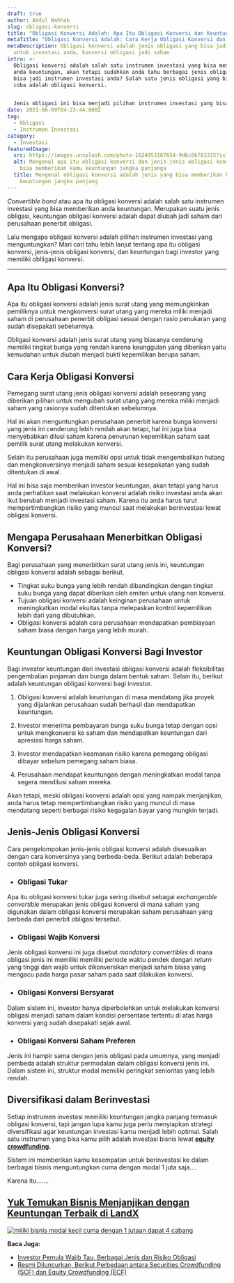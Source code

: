 ```yaml
---
draft: true
author: Abdul Wahhab
slug: obligasi-konversi
title: "Obligasi Konversi Adalah: Apa Itu Obligasi Konversi dan Keuntungannya"
metaTitle: "Obligasi Konversi Adalah: Cara Kerja Obligasi Konversi dan Keuntungan"
metaDescription: Obligasi konversi adalah jenis obligasi yang bisa jadi pilihan
  untuk investasi anda, konversi obligasi jadi saham
intro: >-
  Obligasi konversi adalah salah satu instrumen investasi yang bisa memberikan
  anda keuntungan, akan tetapi sudahkan anda tahu berbagai jenis obligasi yang
  bisa jadi instrumen investasi anda? Salah satu jenis obligasi yang bisa anda
  coba adalah obligasi konversi.


  Jenis obligasi ini bisa menjadi pilihan instrumen investasi yang bisa memberikan anda keuntungan. Karena itu mari kita bahas lebih lanjut apa itu obligasi konversi.
date: 2021-06-09T04:23:44.000Z
tag:
  - Obligasi
  - Instrumen Investasi
category:
  - Investasi
featuredImage:
  src: https://images.unsplash.com/photo-1624953187654-9d6c86f63315?ixlib=rb-1.2.1&ixid=MnwxMjA3fDB8MHxwaG90by1wYWdlfHx8fGVufDB8fHx8&auto=format&fit=crop&w=1170&q=80
  alt: Mengenal apa itu obligasi konversi dan jenis-jenis obligasi konversi yang
    bisa memberikan kamu keuntungan jangka panjanga
  title: Mengenal obligasi konversi adalah jenis yang bisa memberikan kamu
    keuntungan jangka panjang
---
```

*Convertible bond* atau apa itu obligasi konversi adalah salah satu instrumen investasi yang bisa memberikan anda keuntungan. Merupakan suatu jenis obligasi, keuntungan obligasi konversi adalah dapat diubah jadi saham dari perusahaan penerbit obligasi.



Lalu mengapa obligasi konversi adalah pilihan instrumen investasi yang menguntungkan? Mari cari tahu lebih lanjut tentang apa itu obligasi konversi, jenis-jenis obligasi konversi, dan keuntungan bagi investor yang memiliki oblligasi konversi.

- - -

## Apa Itu Obligasi Konversi?

Apa itu obligasi konversi adalah jenis surat utang yang memungkinkan pemiliknya untuk mengkonversi surat utang yang mereka miliki menjadi saham di perusahaan penerbit obligasi sesuai dengan rasio penukaran yang sudah disepakati sebelumnya.

Obligasi konversi adalah jenis surat utang yang biasanya cenderung memiliki tingkat bunga yang rendah karena keunggulan yang diberikan yaitu kemudahan untuk diubah menjadi bukti kepemilikan berupa saham.

## Cara Kerja Obligasi Konversi

Pemegang surat utang jenis obligasi konversi adalah seseorang yang diberikan pilihan untuk mengubah surat utang yang mereka miliki menjadi saham yang rasionya  sudah ditentukan sebelumnya.

Hal ini akan menguntungkan perusahaan penerbit karena bunga konversi yang jenis ini cenderung lebih rendah akan tetapi, hal ini juga bisa menyebabkan dilusi saham karena penurunan kepemilikan saham saat pemilik surat utang melakukan konversi.

Selain itu perusahaan juga memiliki opsi untuk tidak mengembalikan hutang dan mengkonversinya menjadi saham sesuai kesepakatan yang sudah ditentukan di awal.

Hal ini bisa saja memberikan investor keuntungan, akan tetapi yang harus anda perhatikan saat melakukan konversi adalah risiko investasi anda akan ikut berubah menjadi investasi saham. Karena itu anda harus turut mempertimbangkan risiko yang muncul saat melakukan berinvestasi lewat obligasi konversi.

## Mengapa Perusahaan Menerbitkan Obligasi Konversi?

Bagi perusahaan yang menerbitkan surat utang jenis ini, keuntungan obligasi konversi adalah sebagai berikut.

* Tingkat suku bunga yang lebih rendah dibandingkan dengan tingkat suku bunga yang dapat diberikan oleh emiten untuk utang non konversi.
* Tujuan obligasi konversi adalah keinginan perusahaan untuk meningkatkan modal ekuitas tanpa melepaskan kontrol kepemilikan lebih dari yang dibutuhkan.
* Obligasi konversi adalah cara perusahaan mendapatkan pembiayaan saham biasa dengan harga yang lebih murah.

## Keuntungan Obligasi Konversi Bagi Investor

Bagi investor keuntungan dari investasi obligasi konversi adalah fleksibilitas pengembalian pinjaman dan bunga dalam bentuk saham. Selain itu, berikut adalah keuntungan obligasi konversi bagi investor.

1. Obligasi konversi adalah keuntungan di masa mendatang jika proyek yang dijalankan perusahaan sudah berhasil dan mendapatkan keuntungan.


2. Investor menerima pembayaran bunga suku bunga tetap dengan opsi untuk mengkonversi ke saham dan mendapatkan keuntungan dari apresiasi harga saham.
3. Investor mendapatkan keamanan risiko karena pemegang obligasi dibayar sebelum pemegang saham biasa.
4. Perusahaan mendapat keuntungan dengan meningkatkan modal tanpa segera mendilusi saham mereka.

Akan tetapi, meski obligasi konversi adalah opsi yang nampak menjanjikan, anda harus tetap mempertimbangkan risiko yang muncul di masa mendatang seperti berbagai risiko kegagalan bayar yang mungkin terjadi.

## Jenis-Jenis Obligasi Konversi

Cara pengelompokan jenis-jenis obligasi konversi adalah disesuaikan dengan cara konversinya yang berbeda-beda. Berikut adalah beberapa contoh obligasi konversi.

* ### **Obligasi Tukar**

Apa itu obligasi konversi tukar juga sering disebut sebagai *exchangeable convertible* merupakan jenis obligasi konversi di mana saham yang digunakan dalam obligasi konversi merupakan saham perusahaan yang berbeda dari penerbit obligasi tersebut.

* ### Obligasi Wajib Konversi

Jenis obligasi konversi ini juga disebut *mandatory convertibles* di mana obligasi jenis ini memiliki memiliki periode waktu pendek dengan *return* yang tinggi dan wajib untuk dikonversikan menjadi saham biasa yang mengacu pada harga pasar saham pada saat dilakukan konversi.

* ### Obligasi Konversi Bersyarat

Dalam sistem ini, investor hanya diperbolehkan untuk melakukan konversi obligasi menjadi saham dalam kondisi persentase tertentu di atas harga konversi yang sudah disepakati sejak awal.

* ### Obligasi Konversi Saham Preferen

Jenis ini hampir sama dengan jenis obligasi pada umumnya, yang menjadi pembeda adalah struktur permodalan dalam obligasi konversi jenis ini. Dalam sistem ini, struktur modal memiliki peringkat senioritas yang lebih rendah.

## Diversifikasi dalam Berinvestasi

Setiap instrumen investasi memiliki keuntungan jangka panjang termasuk obligasi konversi, tapi jangan lupa kamu juga perlu menyiapkan strategi diversifikasi agar keuntungan investasi kamu menjadi lebih optimal. Salah satu instrumen yang bisa kamu pilih adalah investasi bisnis lewat **[equity crowdfunding](landx.id).**

Sistem ini memberikan kamu kesempatan untuk berinvestasi ke dalam berbagai bisnis menguntungkan cuma dengan modal 1 juta saja.... 

Karena itu.......

## **[Yuk Temukan Bisnis Menjanjikan dengan Keuntungan Terbaik di LandX](https://landx.id/project/?utm_source=Blog&utm_medium=organic+keyword&utm_campaign=blog&utm_id=Blog)**

[![miliki bisnis modal kecil cuma dengan 1 jutaan dapat 4 cabang ](https://accountgram-production.sfo2.cdn.digitaloceanspaces.com/landx_ghost/2021/11/jadi-owner-bisnis-hanya-1-jutaan-dengan-cuan-yang-sangat-menjanjikan.png)](https://landx.id/project/?utm_source=Blog&utm_medium=organic+keyword&utm_campaign=blog&utm_id=Blog)

**Baca Juga:**

* [Investor Pemula Wajib Tau, Berbagai Jenis dan Risiko Obligasi](https://landx.id/blog/apa-itu-obligasi/)
* [Resmi Diluncurkan, Berikut Perbedaan antara Securities Crowdfunding (SCF) dan Equity Crowdfunding (ECF)](https://landx.id/blog/securities-crowdfunding-dan-equity-crowdfunding/)